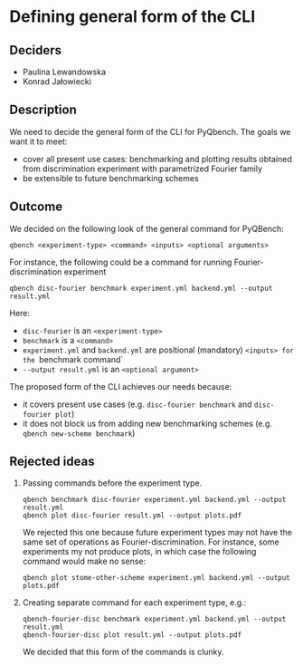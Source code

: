 # Defining general form of the CLI

## Deciders

- Paulina Lewandowska
- Konrad Jałowiecki

## Description

We need to decide the general form of the CLI for PyQbench. The goals we want it to meet:

- cover all present use cases: benchmarking and plotting results obtained from discrimination 
  experiment with parametrized Fourier family
- be extensible to future benchmarking schemes

## Outcome

We decided on the following look of the general command for PyQBench:

```text
qbench <experiment-type> <command> <inputs> <optional arguments>
```

For instance, the following could be a command for running Fourier-discrimination experiment

```shell
qbench disc-fourier benchmark experiment.yml backend.yml --output result.yml
```

Here:

- `disc-fourier` is an `<experiment-type>`
- `benchmark` is a `<command>`
- `experiment.yml` and `backend.yml` are positional (mandatory) `<inputs> for the `benchmark 
  command`
- `--output result.yml` is an `<optional argument>` 

The proposed form of the CLI achieves our needs because:

- it covers present use cases (e.g. `disc-fourier benchmark` and `disc-fourier plot`)
- it does not block us from adding new benchmarking schemes (e.g. `qbench new-scheme benchmark`)


## Rejected ideas

1. Passing commands before the experiment type. 

    ```shell
    qbench benchmark disc-fourier experiment.yml backend.yml --output result.yml
    qbench plot disc-fourier result.yml --output plots.pdf
    ```

   We rejected this one because future experiment types may not have the same set of operations 
   as Fourier-discrimination. For instance, some experiments my not produce plots, in which 
   case the following command would make no sense:

   ```shell
   qbench plot stome-other-scheme experiment.yml backend.yml --output plots.pdf
   ```

2. Creating separate command for each experiment type, e.g.:

    ```shell
    qbench-fourier-disc benchmark experiment.yml backend.yml --output result.yml
    qbench-fourier-disc plot result.yml --output plots.pdf
    ```
   
    We decided that this form of the commands is clunky.
